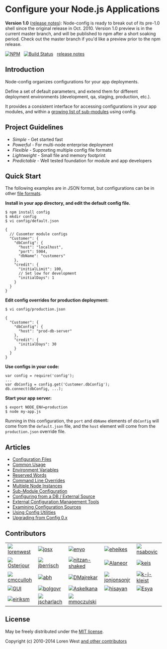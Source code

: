 Configure your Node.js Applications
===================================

**Version 1.0** ([release notes](https://github.com/lorenwest/node-config/wiki/Upgrading-From-Config-0.x)): Node-config is ready to break out of its pre-1.0 shell since the original release in Oct. 2010.  Version 1.0 preview is in the current master branch, and will be published to npm after a short soaking period. Check out the master branch if you'd like a preview prior to the npm release.

[![NPM](https://nodei.co/npm/config.svg?downloads=true&stars=true)](https://nodei.co/npm/config/)&nbsp;&nbsp;
[![Build Status](https://secure.travis-ci.org/lorenwest/node-config.svg?branch=master)](https://travis-ci.org/lorenwest/node-config)&nbsp;&nbsp;
[release notes](https://github.com/lorenwest/node-config/master/History.md)

Introduction
------------

Node-config organizes configurations for your app deployments.

Define a set of default parameters,
and extend them for different deployment environments (development, qa,
staging, production, etc.).

It provides a consistent interface for accessing configurations in your app modules, and within a [growing list of sub-modules](https://www.npmjs.org/browse/depended/config) using config.

Project Guidelines
------------------

* *Simple* - Get started fast
* *Powerful* - For multi-node enterprise deployment
* *Flexible* - Supporting multiple config file formats
* *Lightweight* - Small file and memory footprint
* *Predictable* - Well tested foundation for module and app developers

Quick Start
---------------
The following examples are in JSON format, but configurations can be in other [file formats](https://github.com/lorenwest/node-config/wiki/File-Formats-&-Comments).


**Install in your app directory, and edit the default config file.**

    $ npm install config
    $ mkdir config
    $ vi config/default.json

    {
      // Cusomter module configs
      "Customer": {
        "dbConfig": {
          "host": "localhost",
          "port": 5984,
          "dbName": "customers"
        },
        "credit": {
          "initialLimit": 100,
          // Set low for development
          "initialDays": 1
        }
      }
    }

**Edit config overrides for production deployment:**

    $ vi config/production.json

    {
      "Customer": {
        "dbConfig": {
          "host": "prod-db-server"
        },
        "credit": {
          "initialDays": 30
        }
      }
    }

**Use configs in your code:**

    var config = require('config');
    ...
    var dbConfig = config.get('Customer.dbConfig');
    db.connect(dbConfig, ...);

**Start your app server:**

    $ export NODE_ENV=production
    $ node my-app.js

Running in this configuration, the `port` and `dbName` elements of `dbConfig`
will come from the `default.json` file, and the `host` element will
come from the `production.json` override file.

Articles
--------

* [Configuration Files](https://github.com/lorenwest/node-config/wiki/Configuration-Files)
* [Common Usage](https://github.com/lorenwest/node-config/wiki/Common-Usage)
* [Environment Variables](https://github.com/lorenwest/node-config/wiki/Environment-Variables)
* [Reserved Words](https://github.com/lorenwest/node-config/wiki/Reserved-Words)
* [Command Line Overrides](https://github.com/lorenwest/node-config/wiki/Command-Line-Overrides)
* [Multiple Node Instances](https://github.com/lorenwest/node-config/wiki/Multiple-Node-Instances)
* [Sub-Module Configuration](https://github.com/lorenwest/node-config/wiki/Sub-Module-Configuration)
* [Configuring from a DB / External Source](https://github.com/lorenwest/node-config/wiki/Configuring-from-a-DB-/-External-Source)
* [External Configuration Management Tools](https://github.com/lorenwest/node-config/wiki/External-Configuration-Management-Tools)
* [Examining Configuration Sources](https://github.com/lorenwest/node-config/wiki/Examining-Configuration-Sources)
* [Using Config Utilities](https://github.com/lorenwest/node-config/wiki/Using-Config-Utilities)
* [Upgrading from Config 0.x](https://github.com/lorenwest/node-config/wiki/Upgrading-From-Config-0.x)

Contributors
------------
<table id="contributors" noborder><tr><td noborder><img src=https://avatars.githubusercontent.com/u/373538?><a href="https://github.com/lorenwest">lorenwest</a></td><td noborder><img src=https://avatars.githubusercontent.com/u/791137?><a href="https://github.com/josx">josx</a></td><td noborder><img src=https://avatars.githubusercontent.com/u/133277?><a href="https://github.com/enyo">enyo</a></td><td noborder><img src=https://avatars.githubusercontent.com/u/1656140?><a href="https://github.com/eheikes">eheikes</a></td><td noborder><img src=https://avatars.githubusercontent.com/u/842998?><a href="https://github.com/nsabovic">nsabovic</a></td></tr><tr><td noborder><img src=https://avatars.githubusercontent.com/u/506460?><a href="https://github.com/Osterjour">Osterjour</a></td><td noborder><img src=https://avatars.githubusercontent.com/u/145742?><a href="https://github.com/jberrisch">jberrisch</a></td><td noborder><img src=https://avatars.githubusercontent.com/u/1918551?><a href="https://github.com/nitzan-shaked">nitzan-shaked</a></td><td noborder><img src=https://avatars.githubusercontent.com/u/3058150?><a href="https://github.com/Alaneor">Alaneor</a></td><td noborder><img src=https://avatars.githubusercontent.com/u/125062?><a href="https://github.com/keis">keis</a></td></tr><tr><td noborder><img src=https://avatars.githubusercontent.com/u/157303?><a href="https://github.com/cmcculloh">cmcculloh</a></td><td noborder><img src=https://avatars.githubusercontent.com/u/16861?><a href="https://github.com/abh">abh</a></td><td noborder><img src=https://avatars.githubusercontent.com/u/28898?><a href="https://github.com/DMajrekar">DMajrekar</a></td><td noborder><img src=https://avatars.githubusercontent.com/u/2533984?><a href="https://github.com/jonjonsonjr">jonjonsonjr</a></td><td noborder><img src=https://avatars.githubusercontent.com/u/157474?><a href="https://github.com/k-j-kleist">k-j-kleist</a></td></tr><tr><td noborder><img src=https://avatars.githubusercontent.com/u/12112?><a href="https://github.com/GUI">GUI</a></td><td noborder><img src=https://avatars.githubusercontent.com/u/811927?><a href="https://github.com/bolgovr">bolgovr</a></td><td noborder><img src=https://avatars.githubusercontent.com/u/672821?><a href="https://github.com/Askelkana">Askelkana</a></td><td noborder><img src=https://avatars.githubusercontent.com/u/941125?><a href="https://github.com/hisayan">hisayan</a></td><td noborder><img src=https://avatars.githubusercontent.com/u/937179?><a href="https://github.com/Esya">Esya</a></td></tr><tr><td noborder><img src=https://avatars.githubusercontent.com/u/865153?><a href="https://github.com/eiriksm">eiriksm</a></td><td noborder><img src=https://avatars.githubusercontent.com/u/1087986?><a href="https://github.com/jscharlach">jscharlach</a></td><td noborder><img src=https://avatars.githubusercontent.com/u/3645924?><a href="https://github.com/mmoczulski">mmoczulski</a></td></tr></table>

License
-------

May be freely distributed under the [MIT license](https://raw.githubusercontent.com/lorenwest/node-config/master/LICENSE).

Copyright (c) 2010-2014 Loren West
[and other contributors](https://github.com/lorenwest/node-config/graphs/contributors)

